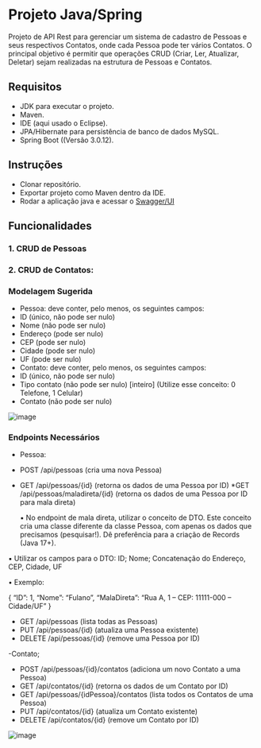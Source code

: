 # Projeto Java/Spring

Projeto de API Rest para gerenciar um sistema de cadastro de Pessoas e seus respectivos Contatos, onde cada Pessoa pode ter vários Contatos. 
O principal objetivo é permitir que operações CRUD (Criar, Ler, Atualizar, Deletar) sejam realizadas na estrutura de Pessoas e Contatos.

## Requisitos
- JDK para executar o projeto.
- Maven.
- IDE (aqui usado o Eclipse).
- JPA/Hibernate para persistência de banco de dados MySQL.
- Spring Boot ((Versão 3.0.12).

## Instruções
- Clonar repositório.
- Exportar projeto como Maven dentro da IDE.
- Rodar a aplicação java e acessar o [Swagger/UI](http://localhost:8080/swagger-ui.html)

## Funcionalidades 
### 1. CRUD de Pessoas
### 2. CRUD de Contatos:

### Modelagem Sugerida
* Pessoa: deve conter, pelo menos, os seguintes campos:
* ID (único, não pode ser nulo)
* Nome (não pode ser nulo)
* Endereço (pode ser nulo)
* CEP (pode ser nulo)
* Cidade (pode ser nulo)
* UF (pode ser nulo)
* Contato: deve conter, pelo menos, os seguintes campos:
* ID (único, não pode ser nulo)
* Tipo contato (não pode ser nulo) [inteiro] (Utilize esse conceito: 0 Telefone, 1
Celular)
* Contato (não pode ser nulo)

![image](https://github.com/wca01/app-java-contatos/assets/105304356/f1de78ff-f213-4e69-abd5-a7826cc36ae4)


### Endpoints Necessários
- Pessoa:
* POST /api/pessoas (cria uma nova Pessoa)
* GET /api/pessoas/{id} (retorna os dados de uma Pessoa por ID)
*GET /api/pessoas/maladireta/{id} (retorna os dados de uma Pessoa por ID para
mala direta)

  ▪ No endpoint de mala direta, utilizar o conceito de DTO. Este conceito
cria uma classe diferente da classe Pessoa, com apenas os dados que
precisamos (pesquisar!). Dê preferência para a criação de Records (Java
17+).

▪ Utilizar os campos para o DTO: ID; Nome; Concatenação do Endereço,
CEP, Cidade, UF

• Exemplo:

{
“ID”: 1,
“Nome”: “Fulano”,
“MalaDireta”: “Rua A, 1 – CEP: 11111-000 – Cidade/UF”
}

* GET /api/pessoas (lista todas as Pessoas)
* PUT /api/pessoas/{id} (atualiza uma Pessoa existente)
* DELETE /api/pessoas/{id} (remove uma Pessoa por ID)

-Contato;
* POST /api/pessoas/{id}/contatos (adiciona um novo Contato a uma Pessoa)
* GET /api/contatos/{id} (retorna os dados de um Contato por ID)
* GET /api/pessoas/{idPessoa}/contatos (lista todos os Contatos de uma Pessoa)
* PUT /api/contatos/{id} (atualiza um Contato existente)
* DELETE /api/contatos/{id} (remove um Contato por ID)

![image](https://github.com/wca01/app-java-contatos/assets/105304356/43833b69-4c77-4112-a8b4-730044d66ba1)

